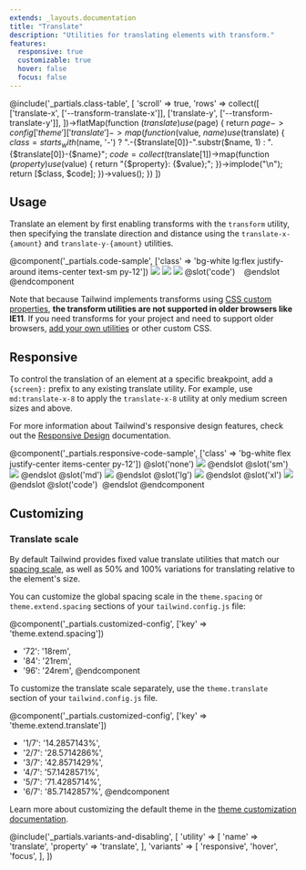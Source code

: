 ```yaml
---
extends: _layouts.documentation
title: "Translate"
description: "Utilities for translating elements with transform."
features:
  responsive: true
  customizable: true
  hover: false
  focus: false
---
```


@include('_partials.class-table', [
  'scroll' => true,
  'rows' => collect([
    ['translate-x', ['--transform-translate-x']],
    ['translate-y', ['--transform-translate-y']],
  ])->flatMap(function ($translate) use ($page) {
    return $page->config['theme']['translate']->map(function ($value, $name) use ($translate) {
      $class = starts_with($name, '-')
        ? ".-{$translate[0]}-".substr($name, 1)
        : ".{$translate[0]}-{$name}";
      $code = collect($translate[1])->map(function ($property) use ($value) {
        return "{$property}: {$value};";
      })->implode("\n");
      return [$class, $code];
    })->values();
  })
])

## Usage

Translate an element by first enabling transforms with the `transform` utility, then specifying the translate direction and distance using the `translate-x-{amount}` and `translate-y-{amount}` utilities.

@component('_partials.code-sample', ['class' => 'bg-white lg:flex justify-around items-center text-sm py-12'])
<img class="h-16 w-16 rounded transform translate-y-6" src="https://images.unsplash.com/photo-1472099645785-5658abf4ff4e?ixlib=rb-1.2.1&ixid=eyJhcHBfaWQiOjEyMDd9&auto=format&fit=facearea&facepad=2&w=256&h=256&q=80">
<img class="h-16 w-16 rounded transform -translate-y-6" src="https://images.unsplash.com/photo-1472099645785-5658abf4ff4e?ixlib=rb-1.2.1&ixid=eyJhcHBfaWQiOjEyMDd9&auto=format&fit=facearea&facepad=2&w=256&h=256&q=80">
<img class="h-16 w-16 rounded transform translate-y-0" src="https://images.unsplash.com/photo-1472099645785-5658abf4ff4e?ixlib=rb-1.2.1&ixid=eyJhcHBfaWQiOjEyMDd9&auto=format&fit=facearea&facepad=2&w=256&h=256&q=80">
@slot('code')
<img class="transform translate-y-6 ...">
<img class="transform -translate-y-6 ...">
<img class="transform translate-y-0 ...">
@endslot
@endcomponent

Note that because Tailwind implements transforms using [CSS custom properties](https://developer.mozilla.org/en-US/docs/Web/CSS/Using_CSS_custom_properties), **the transform utilities are not supported in older browsers like IE11**. If you need transforms for your project and need to support older browsers, [add your own utilities](/docs/adding-new-utilities) or other custom CSS.

## Responsive

To control the translation of an element at a specific breakpoint, add a `{screen}:` prefix to any existing translate utility. For example, use `md:translate-x-8` to apply the `translate-x-8` utility at only medium screen sizes and above.

For more information about Tailwind's responsive design features, check out the [Responsive Design](/docs/responsive-design) documentation.

@component('_partials.responsive-code-sample', ['class' => 'bg-white flex justify-center items-center py-12'])
@slot('none')
<img class="h-16 w-16 rounded transform translate-y-6" src="https://images.unsplash.com/photo-1472099645785-5658abf4ff4e?ixlib=rb-1.2.1&ixid=eyJhcHBfaWQiOjEyMDd9&auto=format&fit=facearea&facepad=2&w=256&h=256&q=80">
@endslot
@slot('sm')
<img class="h-16 w-16 rounded transform -translate-y-6" src="https://images.unsplash.com/photo-1472099645785-5658abf4ff4e?ixlib=rb-1.2.1&ixid=eyJhcHBfaWQiOjEyMDd9&auto=format&fit=facearea&facepad=2&w=256&h=256&q=80">
@endslot
@slot('md')
<img class="h-16 w-16 rounded transform translate-y-2" src="https://images.unsplash.com/photo-1472099645785-5658abf4ff4e?ixlib=rb-1.2.1&ixid=eyJhcHBfaWQiOjEyMDd9&auto=format&fit=facearea&facepad=2&w=256&h=256&q=80">
@endslot
@slot('lg')
<img class="h-16 w-16 rounded transform -translate-y-8" src="https://images.unsplash.com/photo-1472099645785-5658abf4ff4e?ixlib=rb-1.2.1&ixid=eyJhcHBfaWQiOjEyMDd9&auto=format&fit=facearea&facepad=2&w=256&h=256&q=80">
@endslot
@slot('xl')
<img class="h-16 w-16 rounded transform translate-y-0" src="https://images.unsplash.com/photo-1472099645785-5658abf4ff4e?ixlib=rb-1.2.1&ixid=eyJhcHBfaWQiOjEyMDd9&auto=format&fit=facearea&facepad=2&w=256&h=256&q=80">
@endslot
@slot('code')
<img class="transform none:translate-y-6 sm:-translate-y-6 md:translate-y-2 lg:-translate-y-8 xl:translate-y-0...">
@endslot
@endcomponent

## Customizing

### Translate scale

By default Tailwind provides fixed value translate utilities that match our [spacing scale](/docs/customizing-spacing), as well as 50% and 100% variations for translating relative to the element's size.

You can customize the global spacing scale in the `theme.spacing` or `theme.extend.spacing` sections of your `tailwind.config.js` file:

@component('_partials.customized-config', ['key' => 'theme.extend.spacing'])
+ '72': '18rem',
+ '84': '21rem',
+ '96': '24rem',
@endcomponent

To customize the translate scale separately, use the `theme.translate` section of your `tailwind.config.js` file.

@component('_partials.customized-config', ['key' => 'theme.extend.translate'])
+ '1/7': '14.2857143%',
+ '2/7': '28.5714286%',
+ '3/7': '42.8571429%',
+ '4/7': '57.1428571%',
+ '5/7': '71.4285714%',
+ '6/7': '85.7142857%',
@endcomponent

Learn more about customizing the default theme in the [theme customization documentation](/docs/theme#customizing-the-default-theme).

@include('_partials.variants-and-disabling', [
    'utility' => [
        'name' => 'translate',
        'property' => 'translate',
    ],
    'variants' => [
        'responsive',
        'hover',
        'focus',
    ],
])
